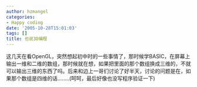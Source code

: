 ```yaml
---
author: hzmangel
categories:
- Happy coding
date: '2005-10-28T15:01:03'
tags: []
title: 也说3D编程
---
```

这几天在看OpenGL，突然想起初中时的一些事情了，那时候学BASIC，在屏幕上输出一维和二维的数组，那时候就在想，如果把里面的那个数组换成三维的，不就可以输出三维的东西了吗。后来和边上一哥们讨论了好半天，讨论的问题是在，如果那个数组是四维的话........(呵呵，最后好像也没写程序验证一下)